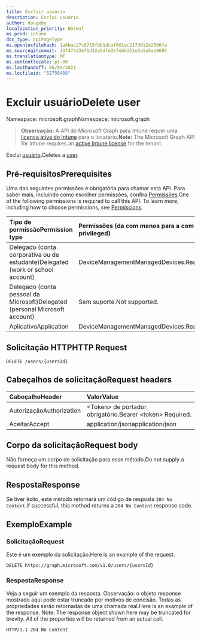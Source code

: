 ```yaml
---
title: Excluir usuário
description: Exclui usuário.
author: dougeby
localization_priority: Normal
ms.prod: intune
doc_type: apiPageType
ms.openlocfilehash: 1a6bac27c0715fbb1dcaf601ec217d812e2506fa
ms.sourcegitcommit: 13f474d3e71d32a5dfe2efebb351e3a1a5aa9685
ms.translationtype: MT
ms.contentlocale: pt-BR
ms.lasthandoff: 06/04/2021
ms.locfileid: "52756408"
---
```

# <a name="delete-user"></a><span data-ttu-id="d2697-103">Excluir usuário</span><span class="sxs-lookup"><span data-stu-id="d2697-103">Delete user</span></span>

<span data-ttu-id="d2697-104">Namespace: microsoft.graph</span><span class="sxs-lookup"><span data-stu-id="d2697-104">Namespace: microsoft.graph</span></span>

> <span data-ttu-id="d2697-105">**Observação:** A API do Microsoft Graph para Intune requer uma [licença ativa do Intune](https://go.microsoft.com/fwlink/?linkid=839381) para o locatário.</span><span class="sxs-lookup"><span data-stu-id="d2697-105">**Note:** The Microsoft Graph API for Intune requires an [active Intune license](https://go.microsoft.com/fwlink/?linkid=839381) for the tenant.</span></span>

<span data-ttu-id="d2697-106">Exclui [usuário](../resources/intune-devices-user.md).</span><span class="sxs-lookup"><span data-stu-id="d2697-106">Deletes a [user](../resources/intune-devices-user.md).</span></span>

## <a name="prerequisites"></a><span data-ttu-id="d2697-107">Pré-requisitos</span><span class="sxs-lookup"><span data-stu-id="d2697-107">Prerequisites</span></span>
<span data-ttu-id="d2697-p101">Uma das seguintes permissões é obrigatória para chamar esta API. Para saber mais, incluindo como escolher permissões, confira [Permissões](/graph/permissions-reference).</span><span class="sxs-lookup"><span data-stu-id="d2697-p101">One of the following permissions is required to call this API. To learn more, including how to choose permissions, see [Permissions](/graph/permissions-reference).</span></span>

|<span data-ttu-id="d2697-110">Tipo de permissão</span><span class="sxs-lookup"><span data-stu-id="d2697-110">Permission type</span></span>|<span data-ttu-id="d2697-111">Permissões (da com menos para a com mais privilégios)</span><span class="sxs-lookup"><span data-stu-id="d2697-111">Permissions (from least to most privileged)</span></span>|
|:---|:---|
|<span data-ttu-id="d2697-112">Delegado (conta corporativa ou de estudante)</span><span class="sxs-lookup"><span data-stu-id="d2697-112">Delegated (work or school account)</span></span>|<span data-ttu-id="d2697-113">DeviceManagementManagedDevices.ReadWrite.All</span><span class="sxs-lookup"><span data-stu-id="d2697-113">DeviceManagementManagedDevices.ReadWrite.All</span></span>|
|<span data-ttu-id="d2697-114">Delegado (conta pessoal da Microsoft)</span><span class="sxs-lookup"><span data-stu-id="d2697-114">Delegated (personal Microsoft account)</span></span>|<span data-ttu-id="d2697-115">Sem suporte.</span><span class="sxs-lookup"><span data-stu-id="d2697-115">Not supported.</span></span>|
|<span data-ttu-id="d2697-116">Aplicativo</span><span class="sxs-lookup"><span data-stu-id="d2697-116">Application</span></span>|<span data-ttu-id="d2697-117">DeviceManagementManagedDevices.ReadWrite.All</span><span class="sxs-lookup"><span data-stu-id="d2697-117">DeviceManagementManagedDevices.ReadWrite.All</span></span>|

## <a name="http-request"></a><span data-ttu-id="d2697-118">Solicitação HTTP</span><span class="sxs-lookup"><span data-stu-id="d2697-118">HTTP Request</span></span>
<!-- {
  "blockType": "ignored"
}
-->
``` http
DELETE /users/{usersId}
```

## <a name="request-headers"></a><span data-ttu-id="d2697-119">Cabeçalhos de solicitação</span><span class="sxs-lookup"><span data-stu-id="d2697-119">Request headers</span></span>
|<span data-ttu-id="d2697-120">Cabeçalho</span><span class="sxs-lookup"><span data-stu-id="d2697-120">Header</span></span>|<span data-ttu-id="d2697-121">Valor</span><span class="sxs-lookup"><span data-stu-id="d2697-121">Value</span></span>|
|:---|:---|
|<span data-ttu-id="d2697-122">Autorização</span><span class="sxs-lookup"><span data-stu-id="d2697-122">Authorization</span></span>|<span data-ttu-id="d2697-123">&lt;Token&gt; de portador obrigatório.</span><span class="sxs-lookup"><span data-stu-id="d2697-123">Bearer &lt;token&gt; Required.</span></span>|
|<span data-ttu-id="d2697-124">Aceitar</span><span class="sxs-lookup"><span data-stu-id="d2697-124">Accept</span></span>|<span data-ttu-id="d2697-125">application/json</span><span class="sxs-lookup"><span data-stu-id="d2697-125">application/json</span></span>|

## <a name="request-body"></a><span data-ttu-id="d2697-126">Corpo da solicitação</span><span class="sxs-lookup"><span data-stu-id="d2697-126">Request body</span></span>
<span data-ttu-id="d2697-127">Não forneça um corpo de solicitação para esse método.</span><span class="sxs-lookup"><span data-stu-id="d2697-127">Do not supply a request body for this method.</span></span>

## <a name="response"></a><span data-ttu-id="d2697-128">Resposta</span><span class="sxs-lookup"><span data-stu-id="d2697-128">Response</span></span>
<span data-ttu-id="d2697-129">Se tiver êxito, este método retornará um código de resposta `204 No Content`.</span><span class="sxs-lookup"><span data-stu-id="d2697-129">If successful, this method returns a `204 No Content` response code.</span></span>

## <a name="example"></a><span data-ttu-id="d2697-130">Exemplo</span><span class="sxs-lookup"><span data-stu-id="d2697-130">Example</span></span>

### <a name="request"></a><span data-ttu-id="d2697-131">Solicitação</span><span class="sxs-lookup"><span data-stu-id="d2697-131">Request</span></span>
<span data-ttu-id="d2697-132">Este é um exemplo da solicitação.</span><span class="sxs-lookup"><span data-stu-id="d2697-132">Here is an example of the request.</span></span>
``` http
DELETE https://graph.microsoft.com/v1.0/users/{usersId}
```

### <a name="response"></a><span data-ttu-id="d2697-133">Resposta</span><span class="sxs-lookup"><span data-stu-id="d2697-133">Response</span></span>
<span data-ttu-id="d2697-p102">Veja a seguir um exemplo da resposta. Observação: o objeto response mostrado aqui pode estar truncado por motivos de concisão. Todas as propriedades serão retornadas de uma chamada real.</span><span class="sxs-lookup"><span data-stu-id="d2697-p102">Here is an example of the response. Note: The response object shown here may be truncated for brevity. All of the properties will be returned from an actual call.</span></span>
``` http
HTTP/1.1 204 No Content
```




